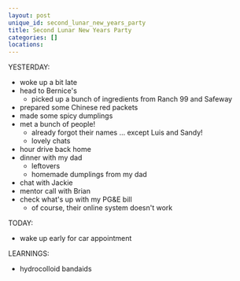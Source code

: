 ```yaml
---
layout: post
unique_id: second_lunar_new_years_party
title: Second Lunar New Years Party
categories: []
locations: 
---
```


YESTERDAY:
* woke up a bit late
* head to Bernice's
  * picked up a bunch of ingredients from Ranch 99 and Safeway
* prepared some Chinese red packets
* made some spicy dumplings
* met a bunch of people!
  * already forgot their names ... except Luis and Sandy!
  * lovely chats
* hour drive back home
* dinner with my dad
  * leftovers
  * homemade dumplings from my dad
* chat with Jackie
* mentor call with Brian
* check what's up with my PG&E bill
  * of course, their online system doesn't work

TODAY:
* wake up early for car appointment

LEARNINGS:
* hydrocolloid bandaids
